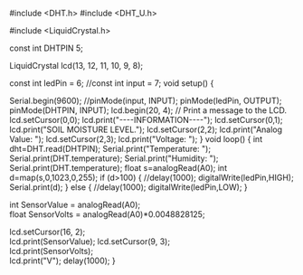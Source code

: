 #include <DHT.h>
#include <DHT_U.h>

#include <LiquidCrystal.h>

const int DHTPIN 5;

LiquidCrystal lcd(13, 12, 11, 10, 9, 8);

const int ledPin = 6; 
//const int input = 7; 
void setup()
{
  
  Serial.begin(9600);
  //pinMode(input, INPUT);
  pinMode(ledPin, OUTPUT);
  pinMode(DHTPIN, INPUT);
  lcd.begin(20, 4);
  // Print a message to the LCD.
  lcd.setCursor(0,0);
  lcd.print("----INFORMATION----");
  lcd.setCursor(0,1);
  lcd.print("SOIL MOISTURE LEVEL.");
  lcd.setCursor(2,2);
  lcd.print("Analog Value: ");
  lcd.setCursor(2,3);
  lcd.print("Voltage: ");
}
void loop()
{
  int dht=DHT.read(DHTPIN);
  Serial.print("Temperature: ");
  Serial.print(DHT.temperature);
  Serial.print("Humidity: ");
  Serial.print(DHT.temperature);
  float s=analogRead(A0);
  int d=map(s,0,1023,0,255);
  if (d>100)
  {
    //delay(1000);
    digitalWrite(ledPin,HIGH);
    Serial.print(d);
  }
  else
  {
    //delay(1000);
    digitalWrite(ledPin,LOW);
  }

  int SensorValue = analogRead(A0);   
  float SensorVolts = analogRead(A0)*0.0048828125;   
  
  lcd.setCursor(16, 2);  
  lcd.print(SensorValue);
  lcd.setCursor(9, 3);  
  lcd.print(SensorVolts);     
  lcd.print("V");
  delay(1000);
}
